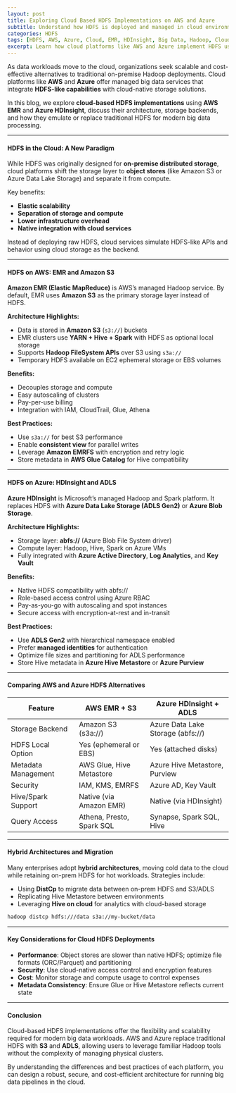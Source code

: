 ```yaml
---
layout: post
title: Exploring Cloud Based HDFS Implementations on AWS and Azure
subtitle: Understand how HDFS is deployed and managed in cloud environments using AWS EMR and Azure HDInsight
categories: HDFS
tags: [HDFS, AWS, Azure, Cloud, EMR, HDInsight, Big Data, Hadoop, Cloud Storage]
excerpt: Learn how cloud platforms like AWS and Azure implement HDFS using services like EMR and HDInsight. Discover how they integrate with cloud-native storage, compute, and security to deliver scalable big data infrastructure.
---
```

As data workloads move to the cloud, organizations seek scalable and cost-effective alternatives to traditional on-premise Hadoop deployments. Cloud platforms like **AWS** and **Azure** offer managed big data services that integrate **HDFS-like capabilities** with cloud-native storage solutions.

In this blog, we explore **cloud-based HDFS implementations** using **AWS EMR** and **Azure HDInsight**, discuss their architecture, storage backends, and how they emulate or replace traditional HDFS for modern big data processing.

---

#### HDFS in the Cloud: A New Paradigm

While HDFS was originally designed for **on-premise distributed storage**, cloud platforms shift the storage layer to **object stores** (like Amazon S3 or Azure Data Lake Storage) and separate it from compute.

Key benefits:
- **Elastic scalability**
- **Separation of storage and compute**
- **Lower infrastructure overhead**
- **Native integration with cloud services**

Instead of deploying raw HDFS, cloud services simulate HDFS-like APIs and behavior using cloud storage as the backend.

---

#### HDFS on AWS: EMR and Amazon S3

**Amazon EMR (Elastic MapReduce)** is AWS’s managed Hadoop service. By default, EMR uses **Amazon S3** as the primary storage layer instead of HDFS.

**Architecture Highlights:**
- Data is stored in **Amazon S3** (`s3://`) buckets
- EMR clusters use **YARN + Hive + Spark** with HDFS as optional local storage
- Supports **Hadoop FileSystem APIs** over S3 using `s3a://`
- Temporary HDFS available on EC2 ephemeral storage or EBS volumes

**Benefits:**
- Decouples storage and compute
- Easy autoscaling of clusters
- Pay-per-use billing
- Integration with IAM, CloudTrail, Glue, Athena

**Best Practices:**
- Use `s3a://` for best S3 performance
- Enable **consistent view** for parallel writes
- Leverage **Amazon EMRFS** with encryption and retry logic
- Store metadata in **AWS Glue Catalog** for Hive compatibility

---

#### HDFS on Azure: HDInsight and ADLS

**Azure HDInsight** is Microsoft’s managed Hadoop and Spark platform. It replaces HDFS with **Azure Data Lake Storage (ADLS Gen2)** or **Azure Blob Storage**.

**Architecture Highlights:**
- Storage layer: **abfs://** (Azure Blob File System driver)
- Compute layer: Hadoop, Hive, Spark on Azure VMs
- Fully integrated with **Azure Active Directory**, **Log Analytics**, and **Key Vault**

**Benefits:**
- Native HDFS compatibility with abfs://
- Role-based access control using Azure RBAC
- Pay-as-you-go with autoscaling and spot instances
- Secure access with encryption-at-rest and in-transit

**Best Practices:**
- Use **ADLS Gen2** with hierarchical namespace enabled
- Prefer **managed identities** for authentication
- Optimize file sizes and partitioning for ADLS performance
- Store Hive metadata in **Azure Hive Metastore** or **Azure Purview**

---

#### Comparing AWS and Azure HDFS Alternatives

| Feature                  | AWS EMR + S3                        | Azure HDInsight + ADLS           |
|--------------------------|-------------------------------------|----------------------------------|
| Storage Backend          | Amazon S3 (s3a://)                  | Azure Data Lake Storage (abfs://)|
| HDFS Local Option        | Yes (ephemeral or EBS)              | Yes (attached disks)             |
| Metadata Management      | AWS Glue, Hive Metastore            | Azure Hive Metastore, Purview    |
| Security                 | IAM, KMS, EMRFS                     | Azure AD, Key Vault              |
| Hive/Spark Support       | Native (via Amazon EMR)             | Native (via HDInsight)           |
| Query Access             | Athena, Presto, Spark SQL           | Synapse, Spark SQL, Hive         |

---

#### Hybrid Architectures and Migration

Many enterprises adopt **hybrid architectures**, moving cold data to the cloud while retaining on-prem HDFS for hot workloads. Strategies include:

- Using **DistCp** to migrate data between on-prem HDFS and S3/ADLS
- Replicating Hive Metastore between environments
- Leveraging **Hive on cloud** for analytics with cloud-based storage

```bash
hadoop distcp hdfs:///data s3a://my-bucket/data
```

---

#### Key Considerations for Cloud HDFS Deployments

- **Performance**: Object stores are slower than native HDFS; optimize file formats (ORC/Parquet) and partitioning
- **Security**: Use cloud-native access control and encryption features
- **Cost**: Monitor storage and compute usage to control expenses
- **Metadata Consistency**: Ensure Glue or Hive Metastore reflects current state

---

#### Conclusion

Cloud-based HDFS implementations offer the flexibility and scalability required for modern big data workloads. AWS and Azure replace traditional HDFS with **S3** and **ADLS**, allowing users to leverage familiar Hadoop tools without the complexity of managing physical clusters.

By understanding the differences and best practices of each platform, you can design a robust, secure, and cost-efficient architecture for running big data pipelines in the cloud.
